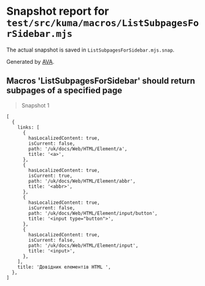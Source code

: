 # Snapshot report for `test/src/kuma/macros/ListSubpagesForSidebar.mjs`

The actual snapshot is saved in `ListSubpagesForSidebar.mjs.snap`.

Generated by [AVA](https://avajs.dev).

## Macros 'ListSubpagesForSidebar' should return subpages of a specified page

> Snapshot 1

    [
      {
        links: [
          {
            hasLocalizedContent: true,
            isCurrent: false,
            path: '/uk/docs/Web/HTML/Element/a',
            title: '<a>',
          },
          {
            hasLocalizedContent: true,
            isCurrent: true,
            path: '/uk/docs/Web/HTML/Element/abbr',
            title: '<abbr>',
          },
          {
            hasLocalizedContent: true,
            isCurrent: false,
            path: '/uk/docs/Web/HTML/Element/input/button',
            title: '<input type="button">',
          },
          {
            hasLocalizedContent: true,
            isCurrent: false,
            path: '/uk/docs/Web/HTML/Element/input',
            title: '<input>',
          },
        ],
        title: 'Довідник елементів HTML ',
      },
    ]
